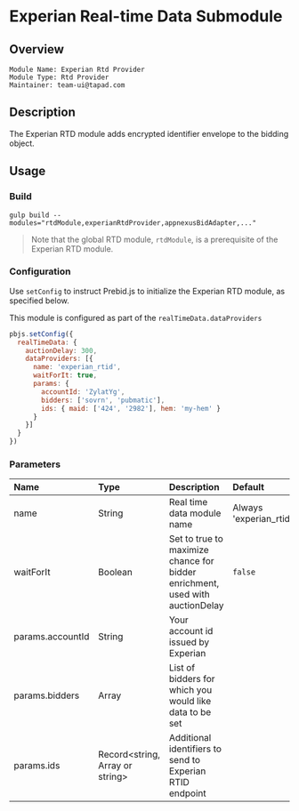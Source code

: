 # Experian Real-time Data Submodule

## Overview

    Module Name: Experian Rtd Provider
    Module Type: Rtd Provider
    Maintainer: team-ui@tapad.com

## Description

The Experian RTD module adds encrypted identifier envelope to the bidding object.

## Usage

### Build
```
gulp build --modules="rtdModule,experianRtdProvider,appnexusBidAdapter,..."
```

> Note that the global RTD module, `rtdModule`, is a prerequisite of the Experian RTD module.

### Configuration

Use `setConfig` to instruct Prebid.js to initialize the Experian RTD module, as specified below.

This module is configured as part of the `realTimeData.dataProviders`

```javascript
pbjs.setConfig({
  realTimeData: {
    auctionDelay: 300,
    dataProviders: [{
      name: 'experian_rtid',
      waitForIt: true,
      params: {
        accountId: 'ZylatYg',
        bidders: ['sovrn', 'pubmatic'],
        ids: { maid: ['424', '2982'], hem: 'my-hem' }
      }
    }]
  }
})
```

### Parameters
| Name             | Type                                    | Description                                                                  | Default                |
|:-----------------|:----------------------------------------|:-----------------------------------------------------------------------------|:-----------------------|
| name             | String                                  | Real time data module name                                                   | Always 'experian_rtid' |
| waitForIt        | Boolean                                 | Set to true to maximize chance for bidder enrichment, used with auctionDelay | `false`                |
| params.accountId | String                                  | Your account id issued by Experian                                           |                        |
| params.bidders   | Array<string>                           | List of bidders for which you would like data to be set                      |                        |
| params.ids       | Record<string, Array<string> or string> | Additional identifiers to send to Experian RTID endpoint                     |                        |
